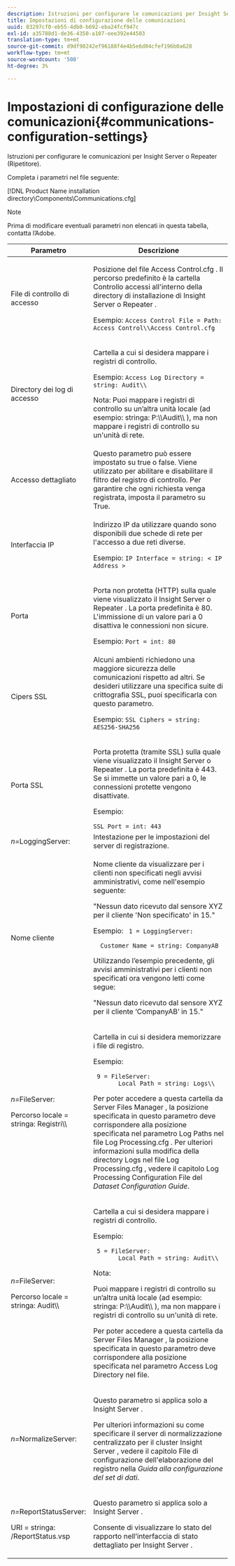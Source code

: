 ```yaml
---
description: Istruzioni per configurare le comunicazioni per Insight Server o Repeater (Ripetitore).
title: Impostazioni di configurazione delle comunicazioni
uuid: 03297cf0-eb55-4db0-b692-eba24fcf947c
exl-id: a35788d1-de36-4350-a107-eee392e44503
translation-type: tm+mt
source-git-commit: d9df90242ef96188f4e4b5e6d04cfef196b0a628
workflow-type: tm+mt
source-wordcount: '508'
ht-degree: 3%

---
```


# Impostazioni di configurazione delle comunicazioni{#communications-configuration-settings}

Istruzioni per configurare le comunicazioni per Insight Server o Repeater (Ripetitore).

Completa i parametri nel file seguente:

[!DNL Product Name installation directory\Components\Communications.cfg]

>[!NOTE]
>
>Prima di modificare eventuali parametri non elencati in questa tabella, contatta l’Adobe.

<table id="table_C87F1150E53548F484A8C0CFE91F1079"> 
 <thead> 
  <tr> 
   <th colname="col1" class="entry"> Parametro </th> 
   <th colname="col2" class="entry"> Descrizione </th> 
  </tr> 
 </thead>
 <tbody> 
  <tr> 
   <td colname="col1"> File di controllo di accesso </td> 
   <td colname="col2"> <p>Posizione del file <span class="filepath"> Access Control.cfg </span>. Il percorso predefinito è la cartella <span class="filepath"> Controllo accessi </span> all'interno della directory di installazione di <span class="keyword"> Insight Server </span> o <span class="wintitle"> Repeater </span>. </p> <p>Esempio: <code>Access Control File = Path: Access Control\\Access Control.cfg</code> </p> </td> 
  </tr> 
  <tr> 
   <td colname="col1"> Directory dei log di accesso </td> 
   <td colname="col2"> <p>Cartella a cui si desidera mappare i registri di controllo. </p> <p>Esempio:  <code>Access Log Directory = string: Audit\\</code> </p> <p> <p>Nota:  Puoi mappare i registri di controllo su un’altra unità locale (ad esempio: <span class="filepath"> stringa: P:\\Audit\\ </span>), ma non mappare i registri di controllo su un'unità di rete. </p> </p> </td> 
  </tr> 
  <tr> 
   <td colname="col1"> Accesso dettagliato </td> 
   <td colname="col2"> Questo parametro può essere impostato su true o false. Viene utilizzato per abilitare e disabilitare il filtro del registro di controllo. Per garantire che ogni richiesta venga registrata, imposta il parametro su True. </td> 
  </tr> 
  <tr> 
   <td colname="col1"> Interfaccia IP </td> 
   <td colname="col2"> <p>Indirizzo IP da utilizzare quando sono disponibili due schede di rete per l'accesso a due reti diverse. </p> <p>Esempio:  <code>IP Interface = string: &lt; IP Address &gt;</code> </p> </td> 
  </tr> 
  <tr> 
   <td colname="col1"> Porta </td> 
   <td colname="col2"> <p>Porta non protetta (HTTP) sulla quale viene visualizzato il <span class="keyword"> Insight Server </span> o <span class="wintitle"> Repeater </span>. La porta predefinita è 80. L'immissione di un valore pari a 0 disattiva le connessioni non sicure. </p> <p>Esempio:  <code>Port = int: 80</code> </p> </td> 
  </tr> 
  <tr> 
   <td colname="col1"> Cipers SSL </td> 
   <td colname="col2"> Alcuni ambienti richiedono una maggiore sicurezza delle comunicazioni rispetto ad altri. Se desideri utilizzare una specifica suite di crittografia SSL, puoi specificarla con questo parametro. <p>Esempio:  <code>SSL Ciphers = string: AES256-SHA256</code> </p> </td> 
  </tr> 
  <tr> 
   <td colname="col1"> Porta SSL </td> 
   <td colname="col2"> <p>Porta protetta (tramite SSL) sulla quale viene visualizzato il <span class="keyword"> Insight Server </span> o <span class="wintitle"> Repeater </span>. La porta predefinita è 443. Se si immette un valore pari a 0, le connessioni protette vengono disattivate. </p> <p>Esempio:  <span class="filepath"></span> </p> <code>SSL Port = int: 443</code> </td> 
  </tr> 
  <tr> 
   <td colname="col1"> <i>n=</i>LoggingServer: </td> 
   <td colname="col2"> Intestazione per le impostazioni del server di registrazione. </td> 
  </tr> 
  <tr> 
   <td colname="col1"> Nome cliente </td> 
   <td colname="col2"> <p>Nome cliente da visualizzare per i clienti non specificati negli avvisi amministrativi, come nell'esempio seguente: </p> <p>"Nessun dato ricevuto dal sensore XYZ per il cliente 'Non specificato' in 15." </p> <p>Esempio:  <code> 1&nbsp;=&nbsp;LoggingServer:&nbsp; 
      &nbsp;&nbsp;Customer&nbsp;Name&nbsp;=&nbsp;string:&nbsp;CompanyAB </code> </p> <p>Utilizzando l’esempio precedente, gli avvisi amministrativi per i clienti non specificati ora vengono letti come segue: </p> <p>"Nessun dato ricevuto dal sensore XYZ per il cliente ‘CompanyAB’ in 15." </p> </td> 
  </tr> 
  <tr> 
   <td colname="col1"> <p> <i>n=</i>FileServer: </p> <p> Percorso locale = stringa: Registri\\ </p> </td> 
   <td colname="col2"> <p>Cartella in cui si desidera memorizzare i file di registro. </p> <p>Esempio: </p> <code> 9&nbsp;=&nbsp;FileServer:&nbsp; 
     &nbsp;&nbsp;Local&nbsp;Path&nbsp;=&nbsp;string:&nbsp;Logs\\ </code> <p>Per poter accedere a questa cartella da <span class="wintitle"> Server Files Manager </span>, la posizione specificata in questo parametro deve corrispondere alla posizione specificata nel parametro Log Paths nel file <span class="filepath"> Log Processing.cfg </span>. Per ulteriori informazioni sulla modifica della directory Logs nel file <span class="filepath"> Log Processing.cfg </span>, vedere il capitolo Log Processing Configuration File del <i>Dataset Configuration Guide</i>. </p> </td> 
  </tr> 
  <tr> 
   <td colname="col1"> <p> <i>n=</i>FileServer: </p> <p> Percorso locale = stringa: Audit\\ </p> </td> 
   <td colname="col2"> <p>Cartella a cui si desidera mappare i registri di controllo. </p> <p>Esempio: </p> <code> 5&nbsp;=&nbsp;FileServer:&nbsp; 
     &nbsp;&nbsp;Local&nbsp;Path&nbsp;=&nbsp;string:&nbsp;Audit\\ </code> <p>Nota:  <p>Puoi mappare i registri di controllo su un’altra unità locale (ad esempio: <span class="filepath"> stringa: P:\\Audit\\ </span>), ma non mappare i registri di controllo su un'unità di rete. </p> <p>Per poter accedere a questa cartella da <span class="wintitle"> Server Files Manager </span>, la posizione specificata in questo parametro deve corrispondere alla posizione specificata nel parametro Access Log Directory nel file. </p> </p> </td> 
  </tr> 
  <tr> 
   <td colname="col1"> <i>n=</i>NormalizeServer: </td> 
   <td colname="col2"> <p>Questo parametro si applica solo a <span class="keyword"> Insight Server </span>. </p> <p>Per ulteriori informazioni su come specificare il server di normalizzazione centralizzato per il cluster <span class="keyword"> Insight Server </span>, vedere il capitolo File di configurazione dell'elaborazione del registro nella <i>Guida alla configurazione del set di dati</i>. </p> </td> 
  </tr> 
  <tr> 
   <td colname="col1"> <p> <i>n=</i>ReportStatusServer: </p> <p> URI = stringa: /ReportStatus.vsp </p> </td> 
   <td colname="col2"> <p>Questo parametro si applica solo a <span class="keyword"> Insight Server </span>. </p> <p>Consente di visualizzare lo stato <span class="keyword"> del rapporto </span> nell’interfaccia di stato dettagliato per <span class="keyword"> Insight Server </span>. </p> </td> 
  </tr> 
 </tbody> 
</table>
